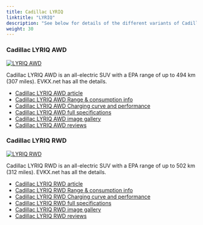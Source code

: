 ```yaml
---
title: Cadillac LYRIQ
linktitle: "LYRIQ"
description: "See below for details of the different variants of Cadillac LYRIQ"
weight: 30
---
```

### Cadillac LYRIQ AWD

<a href="lyriq_awd/"><img src="https://media.evkx.net/multimedia/models/cadillac/lyriq/lyriq_awd/main_1_st.jpg" class="img-fluid" alt="LYRIQ AWD" ></a>

Cadillac LYRIQ AWD is an all-electric SUV with a EPA range of up to 494 km (307 miles). EVKX.net has all the details. 

- [Cadillac LYRIQ AWD article](lyriq_awd/)
- [Cadillac LYRIQ AWD Range & consumption info](lyriq_awd/rangeandconsumption)
- [Cadillac LYRIQ AWD Charging curve and performance](lyriq_awd/chargingcurve)
- [Cadillac LYRIQ AWD full specifications](lyriq_awd/specifications)
- [Cadillac LYRIQ AWD image gallery](lyriq_awd/gallery)
- [Cadillac LYRIQ AWD reviews](lyriq_awd/reviews)

### Cadillac LYRIQ RWD

<a href="lyriq_rwd/"><img src="https://media.evkx.net/multimedia/models/cadillac/lyriq/lyriq_rwd/main_1_st.jpg" class="img-fluid" alt="LYRIQ RWD" ></a>

Cadillac LYRIQ RWD is an all-electric SUV with a EPA range of up to 502 km (312 miles). EVKX.net has all the details. 

- [Cadillac LYRIQ RWD article](lyriq_rwd/)
- [Cadillac LYRIQ RWD Range & consumption info](lyriq_rwd/rangeandconsumption)
- [Cadillac LYRIQ RWD Charging curve and performance](lyriq_rwd/chargingcurve)
- [Cadillac LYRIQ RWD full specifications](lyriq_rwd/specifications)
- [Cadillac LYRIQ RWD image gallery](lyriq_rwd/gallery)
- [Cadillac LYRIQ RWD reviews](lyriq_rwd/reviews)

